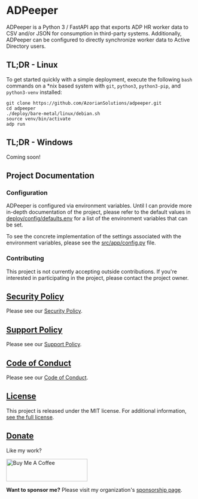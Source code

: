 # ADPeeper

ADPeeper is a Python 3 / FastAPI app that exports ADP HR worker data to CSV and/or JSON for consumption
in third-party systems. Additionally, ADPeeper can be configured to directly synchronize worker data to
Active Directory users.

## TL;DR - Linux

To get started quickly with a simple deployment, execute the following `bash` commands on a *nix based system
with `git`, `python3`, `python3-pip`, and `python3-venv` installed:

```
git clone https://github.com/AzorianSolutions/adpeeper.git
cd adpeeper
./deploy/bare-metal/linux/debian.sh
source venv/bin/activate
adp run
```

## TL;DR - Windows

Coming soon!

## Project Documentation

### Configuration

ADPeeper is configured via environment variables. Until I can provide more in-depth documentation of the project,
please refer to the default values in [deploy/config/defaults.env](./deploy/config/defaults.env) for a list of the
environment variables that can be set.

To see the concrete implementation of the settings associated with the environment variables, please see the
[src/app/config.py](./src/app/config.py) file.

### Contributing

This project is not currently accepting outside contributions. If you're interested in participating in the project,
please contact the project owner.

## [Security Policy](./.github/SECURITY.md)

Please see our [Security Policy](./.github/SECURITY.md).

## [Support Policy](./.github/SUPPORT.md)

Please see our [Support Policy](./.github/SUPPORT.md).

## [Code of Conduct](./.github/CODE_OF_CONDUCT.md)

Please see our [Code of Conduct](./.github/CODE_OF_CONDUCT.md).

## [License](./LICENSE)

This project is released under the MIT license. For additional information, [see the full license](./LICENSE).

## [Donate](https://www.buymeacoffee.com/AzorianMatt)

Like my work?

<a href="https://www.buymeacoffee.com/AzorianMatt" target="_blank"><img src="https://cdn.buymeacoffee.com/buttons/v2/default-blue.png" alt="Buy Me A Coffee" style="height: 60px !important;width: 217px !important;" ></a>

**Want to sponsor me?** Please visit my organization's [sponsorship page](https://github.com/sponsors/AzorianSolutions).
